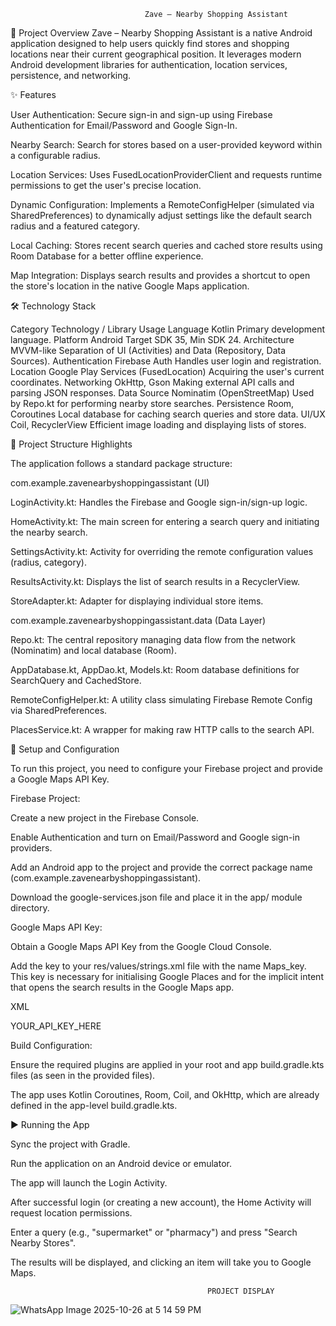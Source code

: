                                   Zave – Nearby Shopping Assistant
                                                                                
🛒 Project Overview
Zave – Nearby Shopping Assistant is a native Android application designed to help users quickly find stores and shopping locations near their current geographical position. It leverages modern Android development libraries for authentication, location services, persistence, and networking.


✨ Features

User Authentication: Secure sign-in and sign-up using Firebase Authentication for Email/Password and Google Sign-In.

Nearby Search: Search for stores based on a user-provided keyword within a configurable radius.

Location Services: Uses FusedLocationProviderClient and requests runtime permissions to get the user's precise location.

Dynamic Configuration: Implements a RemoteConfigHelper (simulated via SharedPreferences) to dynamically adjust settings like the default search radius and a featured category.

Local Caching: Stores recent search queries and cached store results using Room Database for a better offline experience.

Map Integration: Displays search results and provides a shortcut to open the store's location in the native Google Maps application.


🛠️ Technology Stack

Category	Technology / Library	Usage
Language	Kotlin	Primary development language.
Platform	Android	Target SDK 35, Min SDK 24.
Architecture	MVVM-like	Separation of UI (Activities) and Data (Repository, Data Sources).
Authentication	Firebase Auth	Handles user login and registration.
Location	Google Play Services (FusedLocation)	Acquiring the user's current coordinates.
Networking	OkHttp, Gson	Making external API calls and parsing JSON responses.
Data Source	Nominatim (OpenStreetMap)	Used by Repo.kt for performing nearby store searches.
Persistence	Room, Coroutines	Local database for caching search queries and store data.
UI/UX	Coil, RecyclerView	Efficient image loading and displaying lists of stores.


📂 Project Structure Highlights


The application follows a standard package structure:

com.example.zavenearbyshoppingassistant (UI)

LoginActivity.kt: Handles the Firebase and Google sign-in/sign-up logic.

HomeActivity.kt: The main screen for entering a search query and initiating the nearby search.

SettingsActivity.kt: Activity for overriding the remote configuration values (radius, category).

ResultsActivity.kt: Displays the list of search results in a RecyclerView.

StoreAdapter.kt: Adapter for displaying individual store items.

com.example.zavenearbyshoppingassistant.data (Data Layer)

Repo.kt: The central repository managing data flow from the network (Nominatim) and local database (Room).

AppDatabase.kt, AppDao.kt, Models.kt: Room database definitions for SearchQuery and CachedStore.

RemoteConfigHelper.kt: A utility class simulating Firebase Remote Config via SharedPreferences.

PlacesService.kt: A wrapper for making raw HTTP calls to the search API.



🔑 Setup and Configuration

To run this project, you need to configure your Firebase project and provide a Google Maps API Key.

Firebase Project:

Create a new project in the Firebase Console.

Enable Authentication and turn on Email/Password and Google sign-in providers.

Add an Android app to the project and provide the correct package name (com.example.zavenearbyshoppingassistant).

Download the google-services.json file and place it in the app/ module directory.

Google Maps API Key:

Obtain a Google Maps API Key from the Google Cloud Console.

Add the key to your res/values/strings.xml file with the name Maps_key. This key is necessary for initialising Google Places and for the implicit intent that opens the search results in the Google Maps app.

XML

<string name="google_maps_key" translatable="false">YOUR_API_KEY_HERE</string>

Build Configuration:

Ensure the required plugins are applied in your root and app build.gradle.kts files (as seen in the provided files).

The app uses Kotlin Coroutines, Room, Coil, and OkHttp, which are already defined in the app-level build.gradle.kts.


▶️ Running the App

Sync the project with Gradle.

Run the application on an Android device or emulator.

The app will launch the Login Activity.

After successful login (or creating a new account), the Home Activity will request location permissions.

Enter a query (e.g., "supermarket" or "pharmacy") and press "Search Nearby Stores".

The results will be displayed, and clicking an item will take you to Google Maps.

                                                PROJECT DISPLAY 
![WhatsApp Image 2025-10-26 at 5 14 59 PM](https://github.com/user-attachments/assets/8b106d8c-82e3-4f37-bfcd-9b96308a6029)




                                               
                                                



                                       

                                               




                            
